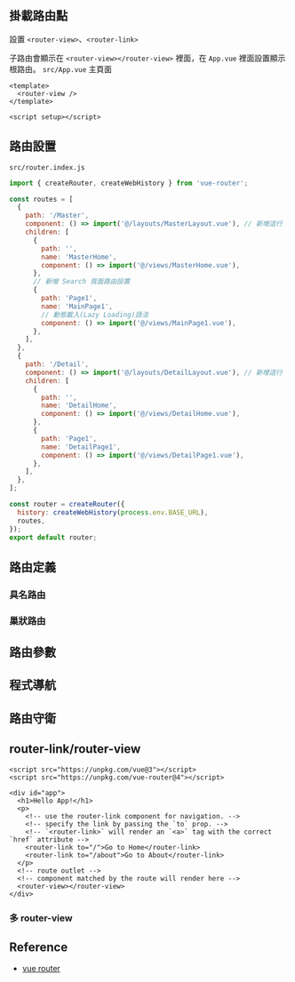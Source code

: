 ## 掛載路由點

設置 `<router-view>`、`<router-link>`

子路由會顯示在 `<router-view></router-view>` 裡面，在 `App.vue` 裡面設置顯示根路由。
`src/App.vue` 主頁面

```vue
<template>
  <router-view />
</template>

<script setup></script>
```

## 路由設置

`src/router.index.js`

```js
import { createRouter, createWebHistory } from 'vue-router';

const routes = [
  {
    path: '/Master',
    component: () => import('@/layouts/MasterLayout.vue'), // 新增這行
    children: [
      {
        path: '',
        name: 'MasterHome',
        component: () => import('@/views/MasterHome.vue'),
      },
      // 新增 Search 頁面路由設置
      {
        path: 'Page1',
        name: 'MainPage1',
        // 動態載入(Lazy Loading)語法
        component: () => import('@/views/MainPage1.vue'),
      },
    ],
  },
  {
    path: '/Detail',
    component: () => import('@/layouts/DetailLayout.vue'), // 新增這行
    children: [
      {
        path: '',
        name: 'DetailHome',
        component: () => import('@/views/DetailHome.vue'),
      },
      {
        path: 'Page1',
        name: 'DetailPage1',
        component: () => import('@/views/DetailPage1.vue'),
      },
    ],
  },
];

const router = createRouter({
  history: createWebHistory(process.env.BASE_URL), 
  routes,
});
export default router;
```

<!-- 
todo:
路由切換 
區分 route/router
js 程式碼中(sfc 外)，可呼叫 router 的位置
-->
## 路由定義
### 具名路由
### 巢狀路由
## 路由參數
## 程式導航
## 路由守衛
## router-link/router-view
```vue
<script src="https://unpkg.com/vue@3"></script>
<script src="https://unpkg.com/vue-router@4"></script>

<div id="app">
  <h1>Hello App!</h1>
  <p>
    <!-- use the router-link component for navigation. -->
    <!-- specify the link by passing the `to` prop. -->
    <!-- `<router-link>` will render an `<a>` tag with the correct `href` attribute -->
    <router-link to="/">Go to Home</router-link>
    <router-link to="/about">Go to About</router-link>
  </p>
  <!-- route outlet -->
  <!-- component matched by the route will render here -->
  <router-view></router-view>
</div>
```
### 多 router-view 

## Reference
- [vue router](https://router.vuejs.org/)
